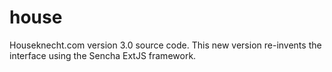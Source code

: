 house
=====

Houseknecht.com version 3.0 source code.  This new version re-invents the interface using the Sencha ExtJS framework.
